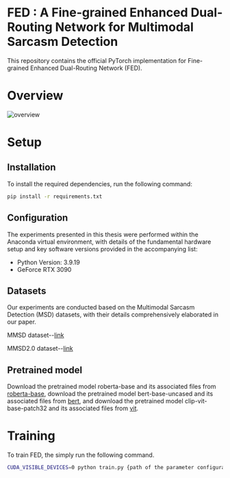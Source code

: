 # FED : A Fine-grained Enhanced Dual-Routing Network for Multimodal Sarcasm Detection
This repository contains the official PyTorch implementation for Fine-grained Enhanced Dual-Routing Network (FED).
# Overview
![overview](https://github.com/user-attachments/assets/2a45fcd5-7aa0-4f9c-bc60-da1a45fa6ece)
# Setup
## Installation
To install the required dependencies, run the following command:
```bash
pip install -r requirements.txt
```
## Configuration
The experiments presented in this thesis were performed within the Anaconda virtual environment, with details of the fundamental hardware setup and key software versions provided in the accompanying list:
- Python Version: 3.9.19
- GeForce RTX 3090
## Datasets
Our experiments are conducted based on the Multimodal Sarcasm Detection (MSD) datasets, with their details comprehensively elaborated in our paper.

MMSD dataset--[link](https://github.com/headacheboy/data-of-multimodal-sarcasm-detection)

MMSD2.0 dataset--[link](https://github.com/JoeYing1019/MMSD2.0)
## Pretrained model
Download the pretrained model roberta-base and its associated files from [roberta-base](https://huggingface.co/roberta-base/), download the pretrained model bert-base-uncased and its associated files from [bert](https://huggingface.co/google-bert/bert-base-uncased), and download the pretrained model clip-vit-base-patch32 and its associated files from [vit](https://huggingface.co/openai/clip-vit-base-patch32/).

# Training
To train FED, the simply run the following command.
```bash
CUDA_VISIBLE_DEVICES=0 python train.py {path of the parameter configuration file} \
```

















